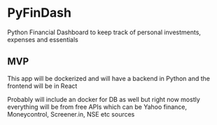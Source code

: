 # PyFinDash

Python Financial Dashboard to keep track of personal investments, expenses and essentials

## MVP

This app will be dockerized and will have a backend in Python and the frontend will be in React

Probably will include an docker for DB as well but right now mostly everything will be from free APIs which can be Yahoo finance, Moneycontrol, Screener.in, NSE etc sources
